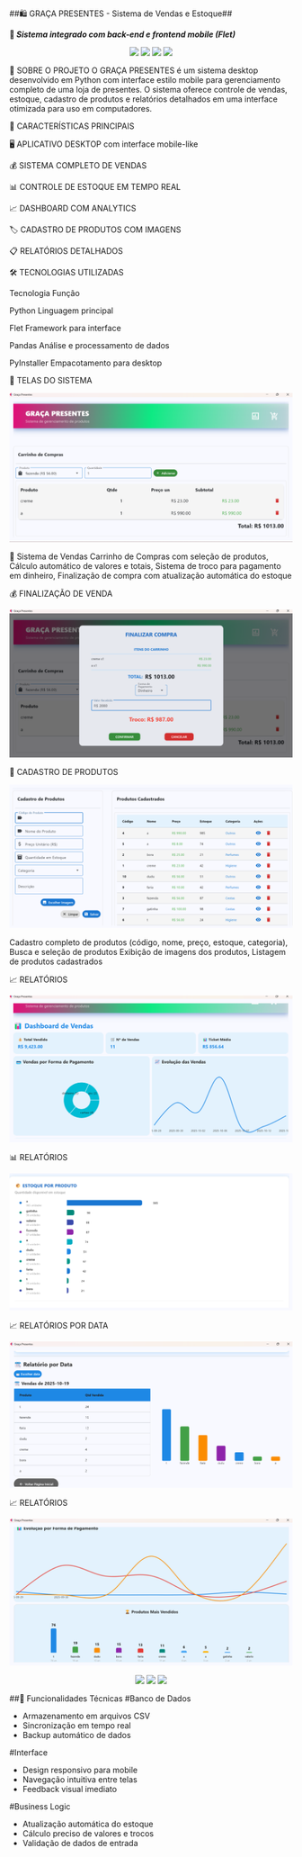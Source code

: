 ##🛍️ GRAÇA PRESENTES - Sistema de Vendas e Estoque##

**🚀 _Sistema integrado com back-end e frontend mobile (Flet)_**

<p align="center">
   <img src="https://img.shields.io/badge/Python-3776AB?style=for-the-badge&logo=python&logoColor=white">
   <img src="https://img.shields.io/badge/Flet-0078D4?style=for-the-badge&logo=flutter&logoColor=white">
   <img src="https://img.shields.io/badge/Desktop-APP-4ECDC4?style=for-the-badge">
   <img src="https://img.shields.io/badge/Windows-0078D6?style=for-the-badge&logo=windows&logoColor=white">



</p>

🌟 SOBRE O PROJETO
O GRAÇA PRESENTES é um sistema desktop desenvolvido em Python com interface estilo mobile para gerenciamento completo de uma loja de presentes. O sistema oferece controle de vendas, estoque, cadastro de produtos e relatórios detalhados em uma interface otimizada para uso em computadores.

🎯 CARACTERÍSTICAS PRINCIPAIS

🖥️ APLICATIVO DESKTOP com interface mobile-like

💰 SISTEMA COMPLETO DE VENDAS

📊 CONTROLE DE ESTOQUE EM TEMPO REAL

📈 DASHBOARD COM ANALYTICS

🏷️ CADASTRO DE PRODUTOS COM IMAGENS

📋 RELATÓRIOS DETALHADOS

🛠️ TECNOLOGIAS UTILIZADAS

Tecnologia	Função

Python	Linguagem principal

Flet	Framework para interface

Pandas	Análise e processamento de dados

PyInstaller	Empacotamento para desktop

🎯 TELAS DO SISTEMA

![Tela do App](assets/Captura%20de%20tela%202025-10-19%20003701.png)

🛒 Sistema de Vendas
Carrinho de Compras com seleção de produtos,  Cálculo automático de valores e totais,  Sistema de troco para pagamento em dinheiro,
Finalização de compra com atualização automática do estoque

💰 FINALIZAÇÃO DE VENDA

![Tela do App](assets/Captura%20de%20tela%202025-10-19%20003842.png)

📝 CADASTRO DE PRODUTOS

![Tela do App](assets/Captura%20de%20tela%202025-10-19%20004036.png)

Cadastro completo de produtos (código, nome, preço, estoque, categoria), Busca e seleção de produtos
Exibição de imagens dos produtos, Listagem de produtos cadastrados

📈 RELATÓRIOS 

![Tela do App](assets/Captura%20de%20tela%202025-10-19%20004215.png)

📊 RELATÓRIOS 

![Tela do App](assets/Captura%20de%20tela%202025-10-19%20004301.png)


📈 RELATÓRIOS POR DATA

![Tela do App](assets/Captura%20de%20tela%202025-10-19%20004504.png)

📈 RELATÓRIOS 

![Tela do App](assets/Captura%20de%20tela%202025-10-19%20004602.png)

<p align="center">
 


  <img src="https://img.shields.io/badge/Python-3776AB?style=for-the-badge&logo=python&logoColor=white">
  <img src="https://img.shields.io/badge/Flet-0178FF?style=for-the-badge&logo=flet&logoColor=white">
  <img src="https://img.shields.io/badge/SQLite-003B57?style=for-the-badge&logo=sqlite&logoColor=white">
  
</p>

##💾 Funcionalidades Técnicas
 #Banco de Dados
- Armazenamento em arquivos CSV
- Sincronização em tempo real
- Backup automático de dados
  
#Interface

- Design responsivo para mobile
- Navegação intuitiva entre telas
- Feedback visual imediato

#Business Logic

- Atualização automática do estoque
- Cálculo preciso de valores e trocos
- Validação de dados de entrada

 








